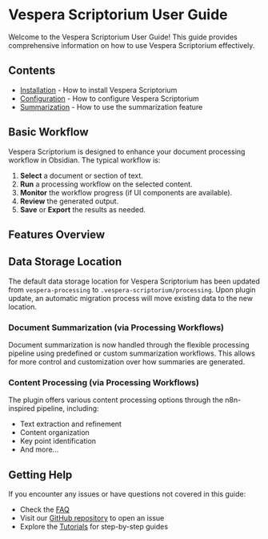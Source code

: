 # Vespera Scriptorium User Guide

Welcome to the Vespera Scriptorium User Guide! This guide provides comprehensive information on how to use Vespera Scriptorium effectively.

## Contents

- [Installation](installation.md) - How to install Vespera Scriptorium
- [Configuration](configuration.md) - How to configure Vespera Scriptorium
- [Summarization](summarization.md) - How to use the summarization feature

## Basic Workflow

Vespera Scriptorium is designed to enhance your document processing workflow in Obsidian. The typical workflow is:

1. **Select** a document or section of text.
2. **Run** a processing workflow on the selected content.
3. **Monitor** the workflow progress (if UI components are available).
4. **Review** the generated output.
5. **Save** or **Export** the results as needed.

## Features Overview
## Data Storage Location

The default data storage location for Vespera Scriptorium has been updated from `vespera-processing` to `.vespera-scriptorium/processing`. Upon plugin update, an automatic migration process will move existing data to the new location.

### Document Summarization (via Processing Workflows)

Document summarization is now handled through the flexible processing pipeline using predefined or custom summarization workflows. This allows for more control and customization over how summaries are generated.

### Content Processing (via Processing Workflows)

The plugin offers various content processing options through the n8n-inspired pipeline, including:

- Text extraction and refinement
- Content organization
- Key point identification
- And more...

## Getting Help

If you encounter any issues or have questions not covered in this guide:

- Check the [FAQ](../faq.md)
- Visit our [GitHub repository](https://github.com/yourusername/vespera-scriptorium) to open an issue
- Explore the [Tutorials](../tutorials/README.md) for step-by-step guides